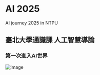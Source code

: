 # AI 2025
AI journey 2025 in NTPU
## 臺北大學通識課 人工智慧導論
### 第一次進入AI世界
![image](https://github.com/user-attachments/assets/75bcbbb0-e5a5-4b4f-b4a8-054865331c24)
